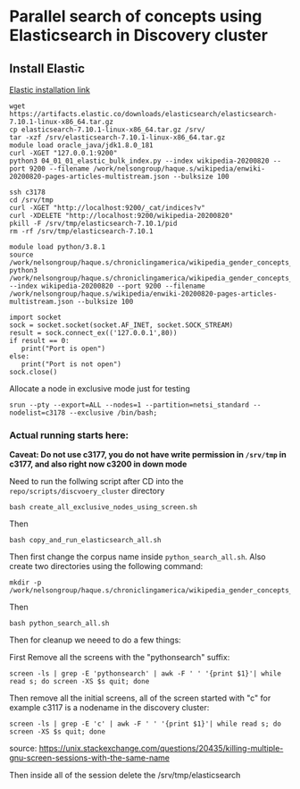 # Parallel search of concepts using Elasticsearch in Discovery cluster

## Install Elastic
[Elastic installation link](https://www.elastic.co/guide/en/elasticsearch/reference/current/targz.html)
```
wget https://artifacts.elastic.co/downloads/elasticsearch/elasticsearch-7.10.1-linux-x86_64.tar.gz
cp elasticsearch-7.10.1-linux-x86_64.tar.gz /srv/
tar -xzf /srv/elasticsearch-7.10.1-linux-x86_64.tar.gz 
module load oracle_java/jdk1.8.0_181
curl -XGET "127.0.0.1:9200"
python3 04_01_01_elastic_bulk_index.py --index wikipedia-20200820 --port 9200 --filename /work/nelsongroup/haque.s/wikipedia/enwiki-20200820-pages-articles-multistream.json --bulksize 100
```

```
ssh c3178
cd /srv/tmp
curl -XGET "http://localhost:9200/_cat/indices?v"
curl -XDELETE "http://localhost:9200/wikipedia-20200820"
pkill -F /srv/tmp/elasticsearch-7.10.1/pid
rm -rf /srv/tmp/elasticsearch-7.10.1
```

```
module load python/3.8.1
source /work/nelsongroup/haque.s/chroniclingamerica/wikipedia_gender_concepts_establishment/venv/bin/activate
python3 /work/nelsongroup/haque.s/chroniclingamerica/wikipedia_gender_concepts_establishment/scripts/04_01_01_elastic_bulk_index.py --index wikipedia-20200820 --port 9200 --filename /work/nelsongroup/haque.s/wikipedia/enwiki-20200820-pages-articles-multistream.json --bulksize 100
```

```
import socket
sock = socket.socket(socket.AF_INET, socket.SOCK_STREAM)
result = sock.connect_ex(('127.0.0.1',80))
if result == 0:
   print("Port is open")
else:
   print("Port is not open")
sock.close()
```

Allocate a node in exclusive mode just for testing
```
srun --pty --export=ALL --nodes=1 --partition=netsi_standard --nodelist=c3178 --exclusive /bin/bash;

```

### Actual running starts here:

**Caveat: Do not use c3177, you do not have write permission in `/srv/tmp` in c3177, and also right now c3200 in down mode**

Need to run the follwing script  after CD into the `repo/scripts/discvoery_cluster` directory
```
bash create_all_exclusive_nodes_using_screen.sh
```
Then 
```
bash copy_and_run_elasticsearch_all.sh
```
Then first change the corpus name inside `python_search_all.sh`. 
Also create two directories using the following command:
```
mkdir -p /work/nelsongroup/haque.s/chroniclingamerica/wikipedia_gender_concepts_establishment/output/untracked/chunked_output/
```

Then 
```
bash python_search_all.sh
```
Then for cleanup we neeed to do a few things:

First
Remove all the screens with the "pythonsearch" suffix:
```
screen -ls | grep -E 'pythonsearch' | awk -F ' ' '{print $1}'| while read s; do screen -XS $s quit; done

```
Then remove all the initial screens, all of the screen started with "c" for example c3117 is a nodename in the discovery cluster:
```
screen -ls | grep -E 'c' | awk -F ' ' '{print $1}'| while read s; do screen -XS $s quit; done

```
source: https://unix.stackexchange.com/questions/20435/killing-multiple-gnu-screen-sessions-with-the-same-name

Then inside all of the session delete the /srv/tmp/elasticsearch